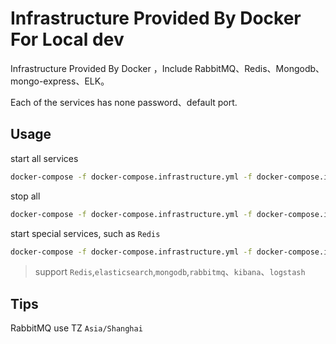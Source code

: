 # Infrastructure Provided By Docker For Local dev

Infrastructure Provided By Docker ，Include RabbitMQ、Redis、Mongodb、mongo-express、ELK。

Each of the services has none password、default port.

## Usage

start all services

``` sh
docker-compose -f docker-compose.infrastructure.yml -f docker-compose.infrastructure.override.yml up -d
```

stop all

```sh
docker-compose -f docker-compose.infrastructure.yml -f docker-compose.infrastructure.override.yml down
```

start special services, such as `Redis`

``` sh
docker-compose -f docker-compose.infrastructure.yml -f docker-compose.infrastructure.override.yml up -d redis rabbitmq
```

> support `Redis`,`elasticsearch`,`mongodb`,`rabbitmq`、`kibana`、`logstash`

## Tips

RabbitMQ use TZ  `Asia/Shanghai`
